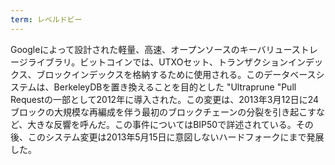 ```yaml
---
term: レベルドビー
---
```

Googleによって設計された軽量、高速、オープンソースのキーバリューストレージライブラリ。ビットコインでは、UTXOセット、トランザクションインデックス、ブロックインデックスを格納するために使用される。このデータベースシステムは、BerkeleyDBを置き換えることを目的とした "Ultraprune "Pull Requestの一部として2012年に導入された。この変更は、2013年3月12日に24ブロックの大規模な再編成を伴う最初のブロックチェーンの分裂を引き起こすなど、大きな反響を呼んだ。この事件についてはBIP50で詳述されている。その後、このシステム変更は2013年5月15日に意図しないハードフォークにまで発展した。